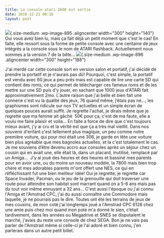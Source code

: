 ```yaml
---
title: La console atari 2600 est sortie
date: 2016-12-21 00:16
layout: post
---
```


![](http://download.tuxfamily.org/passionlinux//2016/12/Atari2600-300x140.png){.size-medium
.wp-image-895 .aligncenter width="300" height="140"} Oui vous avez bien
lu, mais ça fait déjà un petit moment que c'est le cas! En faite, elle
ressort sous la forme de petite console avec une centaine de jeux
intégrés a la console sous le nom de ATARI flashback. Actuellement nous
sommes a la version 7 de la bête...
![](http://download.tuxfamily.org/passionlinux//2016/12/Atari-Flashback-7-300x188.jpg){.size-medium
.wp-image-896 .aligncenter width="300" height="188"}  
<!--more-->  
J'ai merdé car cette console sort en version salon et portatif, j'ai
décidé de prendre la portatif et je n'aurais pas dû! Pourquoi, c'est
simple, la portatif est vendu avec 60 jeux a peu prés mais est capable
de lire une carte SD qui contient des roms, ce qui permet de télécharger
ces fameux roms et de les mettre sur une SD puis d'y jouer, en sachant
que 1000 jeux d'ATARI fait approximativement 2mo. L'autre raison que
j'ai belle et bien fait une connerie c'est vu la qualité des jeux, 76
quand même, j’étais pas né...; les graphismes sont ridicule sur nos TV
actuelles et un simple écran de quelques pouces aurait suffit. Je
regrette l'achat, je dirais même que je regrette que ma femme ait gâché 
50€ pour ça, c'est de ma faute, elle a voulu me faire plaisir et
voila... En faite a force de dire que c'est toujours mieux avant, j'y ai
cru et la vérité est que ça a très mal vieillit. Dans nos souvenir
d'enfant c'est tellement plus magique, un peu comme notre première
voiture, qui pour moi était une 306, je garde en tête une voiture bien
plus agréable que mes bagnoles actuelles, et la c'est totalement le cas.
Je me souviens d’être devenu accro aux consoles après un séjour chez un
cousin qui en avait une, elle était là, dans un placard, inutilisé,
remplacé par un Amiga...  J'y ai joué des heures et des heures et
bassiné mes parents pour en avoir une, ou du moins un nouveau modèle, la
7800 mais bien trop chère et mes adorables parents m'ont offert une NES,
ce qui en réfléchissant fut une bien meilleur idée! Oui je regrette, je
regrette car Space Invader, Pacman, ou le jeu de la grenouille qui doit
traverser une route pour atteindre son habitat sont marrant quand on a
5-6 ans mais pas du tout voir même ennuyant a 32 ans... C'est aussi
l'époque ou j'ai connu l'Amiga et l'Amstrad CPC, j'ai du aussi connaître
une Commodore mais laquelle, je ne pourrais pas le dire. Toutes ont été
les terrains de jeux de mes cousins, de mon coté j'ai longtemps joué a
l'Amstrad CPC 6128 chez une amie puis chez moi quand mon pote m'a donné
le sien, c’était tardivement, dans les années ou Megadrive et SNES se
disputaient le marché, j'avais du reste une console de chez SEGA. Bon je
ne vais pas parler de l'Amstrad même si celle-ci je l'ai adoré et bien
connu, j'en parlerais dans un autre petit billet.
